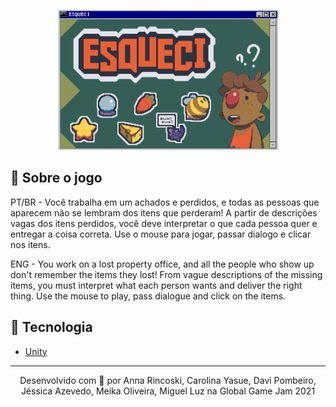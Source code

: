 <p align="center">
  <img alt="Light theme home app" src="https://github.com/daviPombeiro/game-jam-2021/blob/main/.github/esqueciFrame.png" width="70%">
</p>

## 📖 Sobre o jogo

PT/BR - Você trabalha em um achados e perdidos, e todas as pessoas que aparecem não se lembram dos itens que perderam! A partir de descrições vagas dos itens perdidos, você deve interpretar o que cada pessoa quer e entregar a coisa correta. Use o mouse para jogar, passar dialogo e clicar nos itens.

ENG - You work on a lost property office, and all the people who show up don't remember the items they lost! From vague descriptions of the missing items, you must interpret what each person wants and deliver the right thing. Use the mouse to play, pass dialogue and click on the items.

## 🚀 Tecnologia

- [Unity](https://unity.com/pt)

---

<p align="center">Desenvolvido com 💜 por Anna Rincoski, Carolina Yasue, Davi Pombeiro, Jéssica Azevedo, Meika Oliveira, Miguel Luz na Global Game Jam 2021</p>
